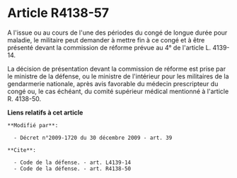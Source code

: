 # Article R4138-57

A l'issue ou au cours de l'une des périodes du congé de longue durée pour maladie, le militaire peut demander à mettre fin à
ce congé et à être présenté devant la commission de réforme prévue au 4° de l'article L. 4139-14. 

La décision de présentation devant la commission de réforme est prise par le ministre de la défense, ou le ministre de
l'intérieur pour les militaires de la gendarmerie nationale, après avis favorable du médecin prescripteur du congé ou, le cas
échéant, du comité supérieur médical mentionné à l'article R. 4138-50.

**Liens relatifs à cet article**

	**Modifié par**:

	  - Décret n°2009-1720 du 30 décembre 2009 - art. 39

	**Cite**:

	  - Code de la défense. - art. L4139-14
	  - Code de la défense. - art. R4138-50
